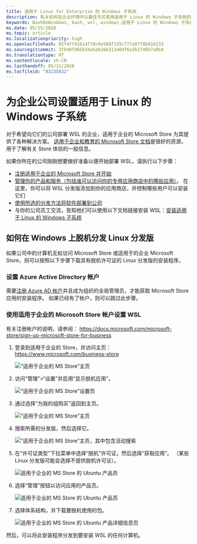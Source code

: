 ```yaml
---
title: 适用于 Linux for Enterprise 的 Windows 子系统
description: 有关如何在企业环境中以最佳方式使用适用于 Linux 的 Windows 子系统的资源和说明。
keywords: BashOnWindows, bash, wsl, windows,适用于 Linux 的 Windows 子系统, windows 子系统, ubuntu, debian, suse, windows 10, 企业, 部署, 脱机, 打包, 应用商店, 分发版, 安装, 安装
ms.date: 05/15/2020
ms.topic: article
ms.localizationpriority: high
ms.openlocfilehash: 02f4ff41614f78c0e588f329c777a87f8b416233
ms.sourcegitcommit: 3fb40fd65b34a5eb26b213a0df6a3b2746b7a9b4
ms.translationtype: HT
ms.contentlocale: zh-CN
ms.lasthandoff: 05/12/2020
ms.locfileid: "83235832"
---
```

# <a name="set-up-windows-subsystem-for-linux-for-your-enterprise-company"></a>为企业公司设置适用于 Linux 的 Windows 子系统

对于希望向它们的公司部署 WSL 的企业，适用于企业的 Microsoft Store 为其提供了各种解决方案。 [适用于企业和教育的 Microsoft Store 文档](https://docs.microsoft.com/microsoft-store/)是很好的资源，用于了解有关 Store 体验的一般信息。

如果你所在的公司刚刚想要做好准备以便开始部署 WSL，请执行以下步骤：

* [注册适用于企业的 Microsoft Store 并开始](https://docs.microsoft.com/microsoft-store/sign-up-microsoft-store-for-business-overview)
* [管理你的产品和服务（包括谁可以访问你的专用应用商店中的哪些应用）](https://docs.microsoft.com/microsoft-store/manage-apps-microsoft-store-for-business-overview)。 在这里，你可以将 WSL 分发版添加到你的应用商店，并控制哪些用户可以安装它们
* [使用所选的分发方法将软件部署到公司](https://docs.microsoft.com/microsoft-store/distribute-apps-to-your-employees-microsoft-store-for-business)
* 与你的公司员工交流，告知他们可以使用以下文档链接安装 WSL：[安装适用于 Linux 的 Windows 子系统](./install-win10.md)

## <a name="how-to-distribute-a-linux-distribution-on-windows-offline"></a>如何在 Windows 上脱机分发 Linux 分发版

如果公司中的计算机无权访问 Microsoft Store 或适用于的企业 Microsoft Store，则可以按照以下步骤下载具有脱机许可证的 Linux 分发版的安装程序。

### <a name="set-up-an-azure-active-directory-account"></a>设置 Azure Active Directory 帐户

需要[注册 Azure AD 帐户](https://docs.microsoft.com/azure/active-directory/fundamentals/sign-up-organization?WT.mc_id=windows-c9-niner)并且成为组织的全局管理员，才能获取 Microsoft Store 应用的安装程序。 如果已经有了帐户，则可以跳过此步骤。

### <a name="set-up-wsl-using-your-microsoft-store-for-business-account"></a>使用适用于企业的 Microsoft Store 帐户设置 WSL

有关注册帐户的说明，请参阅： https://docs.microsoft.com/microsoft-store/sign-up-microsoft-store-for-business

1. 登录到适用于企业的 Store，并访问主页： https://www.microsoft.com/business-store

    ![“适用于企业的 MS Store”主页](media/offlineinstallscreens/1-screen.png)

2. 访问“管理”>“设置”并启用“显示脱机应用”。

    ![“适用于企业的 MS Store”设置页](media/offlineinstallscreens/2-screen.png)

3. 通过选择“为我的组购买”返回到主页。

    ![“适用于企业的 MS Store”主页](media/offlineinstallscreens/1-screen.png)

4. 搜索所需的分发版，然后选择它。

    ![“适用于企业的 MS Store”主页，其中包含活动搜索](media/offlineinstallscreens/3-screen.png)

5. 在“许可证类型”下拉菜单中选择“脱机”许可证，然后选择“获取应用”。 （某些 Linux 分发版可能会选择不提供脱机许可证）。

    ![适用于企业的 MS Store 的 Ubuntu 产品页](media/offlineinstallscreens/4-screen.png)

6. 选择“管理”按钮以访问应用的产品页。

    ![适用于企业的 MS Store 的 Ubuntu 产品页](media/offlineinstallscreens/5-screen.png)

7. 选择体系结构，并下载要脱机使用的包。

    ![适用于企业的 MS Store 的 Ubuntu 产品详细信息页](media/offlineinstallscreens/6-screen.png)

然后，可以将此安装程序分发到要安装 WSL 的任何计算机。
